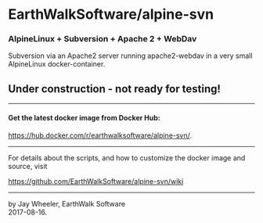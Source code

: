 # EarthWalkSoftware/alpine-svn  

### AlpineLinux + Subversion + Apache 2 + WebDav  

Subversion via an Apache2 server running apache2-webdav in a very small AlpineLinux docker-container.  

## Under construction - not ready for testing!  

____  
#### Get the latest docker image from Docker Hub:  

  https://hub.docker.com/r/earthwalksoftware/alpine-svn/.  

____  
For details about the scripts, and how to customize the docker image and source, visit  

https://github.com/EarthWalkSoftware/alpine-svn/wiki  

____  
by Jay Wheeler, EarthWalk Software  
2017-08-16.  
